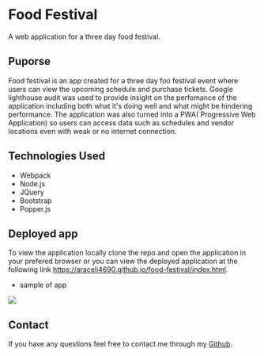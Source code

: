 # Food Festival
A web application for a three day food festival.

## Puporse
Food festival is an app created for a three day foo festival event where users can view the upcoming schedule and purchase tickets. Google lighthouse audit was used to provide insight on the perfomance of the application including both what it's doing well and what might be hindering performance. The application was also turned into a PWA( Progressive Web Application) so users can access data such as schedules and vendor locations even with weak or no internet connection. 

## Technologies Used
* Webpack 
* Node.js
* JQuery
* Bootstrap
* Popper.js

## Deployed app 
To view the application locally clone the repo and open the application in your prefered browser or you can view the deployed application at the following link https://araceli4690.github.io/food-festival/index.html.

- sample of app

![](./assets/img/Food-Festival.gif)

## Contact
If you have any questions feel free to contact me through my [Github](https://github.com/Araceli4690).